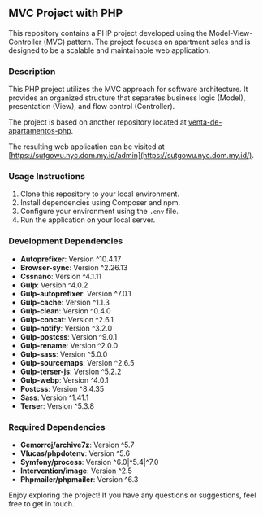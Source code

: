 ## MVC Project with PHP

This repository contains a PHP project developed using the Model-View-Controller (MVC) pattern. The project focuses on apartment sales and is designed to be a scalable and maintainable web application.

### Description

This PHP project utilizes the MVC approach for software architecture. It provides an organized structure that separates business logic (Model), presentation (View), and flow control (Controller).

The project is based on another repository located at [venta-de-apartamentos-php](https://github.com/Bujio/venta-de-apartamentos-php/).

The resulting web application can be visited at [https://sutgowu.nyc.dom.my.id/admin](https://sutgowu.nyc.dom.my.id/).

### Usage Instructions

1. Clone this repository to your local environment.
2. Install dependencies using Composer and npm.
3. Configure your environment using the `.env` file.
4. Run the application on your local server.

### Development Dependencies

- **Autoprefixer**: Version ^10.4.17
- **Browser-sync**: Version ^2.26.13
- **Cssnano**: Version ^4.1.11
- **Gulp**: Version ^4.0.2
- **Gulp-autoprefixer**: Version ^7.0.1
- **Gulp-cache**: Version ^1.1.3
- **Gulp-clean**: Version ^0.4.0
- **Gulp-concat**: Version ^2.6.1
- **Gulp-notify**: Version ^3.2.0
- **Gulp-postcss**: Version ^9.0.1
- **Gulp-rename**: Version ^2.0.0
- **Gulp-sass**: Version ^5.0.0
- **Gulp-sourcemaps**: Version ^2.6.5
- **Gulp-terser-js**: Version ^5.2.2
- **Gulp-webp**: Version ^4.0.1
- **Postcss**: Version ^8.4.35
- **Sass**: Version ^1.41.1
- **Terser**: Version ^5.3.8

### Required Dependencies

- **Gemorroj/archive7z**: Version ^5.7
- **Vlucas/phpdotenv**: Version ^5.6
- **Symfony/process**: Version ^6.0|^5.4|^7.0
- **Intervention/image**: Version ^2.5
- **Phpmailer/phpmailer**: Version ^6.3

Enjoy exploring the project! If you have any questions or suggestions, feel free to get in touch.
